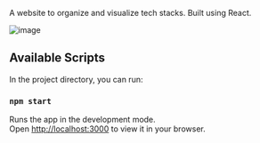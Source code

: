 
A website to organize and visualize tech stacks. Built using React.

![image](https://github.com/user-attachments/assets/baa784ec-0ef0-4d92-8281-20b0ebeb5e05)



## Available Scripts

In the project directory, you can run:

### `npm start`

Runs the app in the development mode.\
Open [http://localhost:3000](http://localhost:3000) to view it in your browser.
